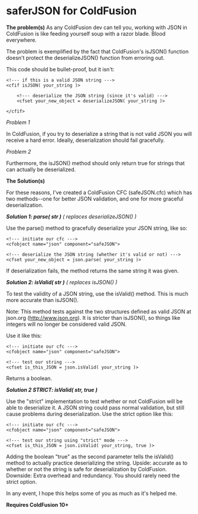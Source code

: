 saferJSON for ColdFusion
========================

**The problem(s)**
As any ColdFusion dev can tell you, working with JSON in ColdFusion is like feeding yourself soup with a razor blade. Blood everywhere.

The problem is exemplified by the fact that ColdFusion's isJSON() function doesn't protect the deserializeJSON() function from erroring out.

This code should be bullet-proof, but it isn't:

	<!--- if this is a valid JSON string --->
	<cfif isJSON( your_string )>
		
		<!--- deserialize the JSON string (since it's valid) --->
		<cfset your_new_object = deserializeJSON( your_string )>
	
	</cfif>

*Problem 1*

In ColdFusion, if you try to deserialize a string that is not valid JSON you will receive a hard error. Ideally, deserialization should fail gracefully. 

*Problem 2*

Furthermore, the isJSON() method should only return true for strings that can actually be deserialized.

**The Solution(s)**

For these reasons, I've created a ColdFusion CFC (safeJSON.cfc) which has two methods--one for better JSON validation, and one for more graceful deserialization.

_**Solution 1: parse( str )** ( replaces deserializeJSON() )_

Use the parse() method to gracefully deserialize your JSON string, like so:

	<!--- initiate our cfc --->
	<cfobject name="json" component="safeJSON">
	
	<!--- deserialize the JSON string (whether it's valid or not) --->
	<cfset your_new_object = json.parse( your_string )>

If deserialization fails, the method returns the same string it was given.

_**Solution 2: isValid( str )** ( replaces isJSON() )_

To test the validity of a JSON string, use the isValid() method. This is much more accurate than isJSON().

Note: This method tests against the two structures defined as valid JSON at json.org (http://www.json.org). It is stricter than isJSON(), so things like integers will no longer be considered valid JSON.

Use it like this:

	<!--- initiate our cfc --->
	<cfobject name="json" component="safeJSON">
	
	<!--- test our string --->
	<cfset is_this_JSON = json.isValid( your_string )>
	
Returns a boolean.

_**Solution 2 STRICT: isValid( str, true )**_

Use the "strict" implementation to test whether or not ColdFusion will be able to deserialize it. A JSON string could pass normal validation, but still cause problems during deserialization. Use the strict option like this:

	<!--- initiate our cfc --->
	<cfobject name="json" component="safeJSON">
	
	<!--- test our string using "strict" mode --->
	<cfset is_this_JSON = json.isValid( your_string, true )>

Adding the boolean "true" as the second parameter tells the isValid() method to actually practice deserializing the string. Upside: accurate as to whether or not the string is safe for deserialization by ColdFusion. Downside: Extra overhead and redundancy. You should rarely need the strict option.

In any event, I hope this helps some of you as much as it's helped me.

**Requires ColdFusion 10+**
